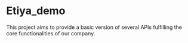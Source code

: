 # Etiya_demo
This project aims to provide a basic version of several APIs fulfilling the core functionalities of our company.
